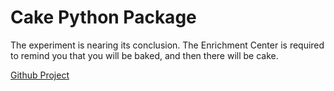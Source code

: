 # Cake Python Package
The experiment is nearing its conclusion. The Enrichment Center is required to remind you that you will be baked, and then there will be cake.

[Github Project](https://github.com/LABRONZE-JAME/cake/)
